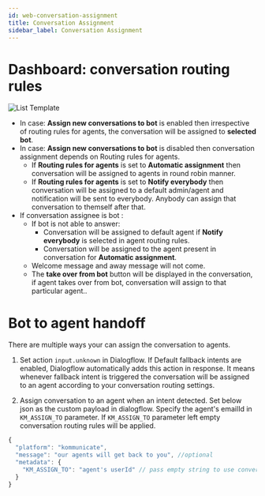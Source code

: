```yaml
---
id: web-conversation-assignment
title: Conversation Assignment
sidebar_label: Conversation Assignment
---
```


# Dashboard: conversation routing rules

![List Template](/img/dashboard-conversation-assignment.png)


* In case: **Assign new conversations to bot** is enabled then irrespective of routing rules for agents, the conversation will be assigned to **selected bot**.
* In case: **Assign new conversations to bot** is disabled then conversation assignment depends on Routing rules for agents.
  -  If **Routing rules for agents** is set to **Automatic assignment** then conversation will be assigned to agents in round robin manner.
  - If **Routing rules for agents** is set to **Notify everybody** then conversation will be assigned to a default admin/agent and notification will be sent to everybody. Anybody can assign that conversation to themself after that.
* If conversation assignee is bot :
  - If bot is not able to answer:
    - Conversation will be assigned to default agent if  **Notify everybody** is selected in agent routing rules.
    - Conversation will be assigned to the agent present in conversation for **Automatic assignment**.
  - Welcome message and away message will not come.
  - The **take over from bot** button will be displayed in the conversation, if agent takes over from bot, conversation will assign to that particular agent..


# Bot to agent handoff
There are multiple ways your can assign the conversation to agents. 

  1. Set action `input.unknown` in Dialogflow. If Default fallback intents are enabled, Dialogflow automatically adds this action in response. It means whenever fallback intent is triggered the conversation will be assigned to an agent according to your conversation routing settings. 

  2. Assign conversation to an agent when an intent detected. Set below json as the custom payload in dialogflow. Specify the agent's emailId in `KM_ASSIGN_TO` parameter. If `KM_ASSIGN_TO` parameter left empty conversation routing rules will be applied. 

```js
{
  "platform": "kommunicate",
  "message": "our agents will get back to you", //optional 
  "metadata": {
    "KM_ASSIGN_TO": "agent's userId" // pass empty string to use conversation routing rules. 
  }
}
```
